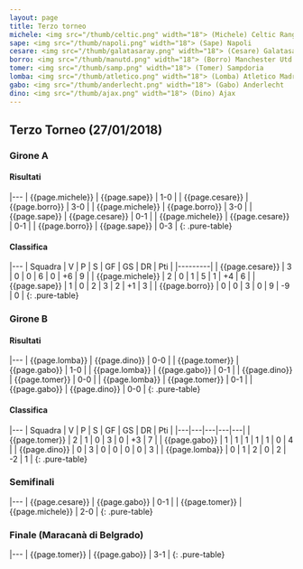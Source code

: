 ```yaml
---
layout: page
title: Terzo torneo
michele: <img src="/thumb/celtic.png" width="18"> (Michele) Celtic Rangers
sape: <img src="/thumb/napoli.png" width="18"> (Sape) Napoli
cesare: <img src="/thumb/galatasaray.png" width="18"> (Cesare) Galatasaray
borro: <img src="/thumb/manutd.png" width="18"> (Borro) Manchester Utd
tomer: <img src="/thumb/samp.png" width="18"> (Tomer) Sampdoria
lomba: <img src="/thumb/atletico.png" width="18"> (Lomba) Atletico Madrid
gabo: <img src="/thumb/anderlecht.png" width="18"> (Gabo) Anderlecht
dino: <img src="/thumb/ajax.png" width="18"> (Dino) Ajax
---
```


<link rel="stylesheet" href="https://unpkg.com/purecss@1.0.0/build/pure-min.css" integrity="sha384-nn4HPE8lTHyVtfCBi5yW9d20FjT8BJwUXyWZT9InLYax14RDjBj46LmSztkmNP9w" crossorigin="anonymous">

## Terzo Torneo (27/01/2018)

### Girone A

#### Risultati

|---
| {{page.michele}} | {{page.sape}}    | 1-0 |
| {{page.cesare}} | {{page.borro}}    | 3-0 |
| {{page.michele}} | {{page.borro}}   | 3-0 |
| {{page.sape}} | {{page.cesare}}    | 0-1 |
| {{page.michele}} | {{page.cesare}}    | 0-1 |
| {{page.borro}} | {{page.sape}}    | 0-3 |
{: .pure-table}

#### Classifica

|---
| Squadra | V | P | S | GF | GS | DR | Pti |
|---------|
| {{page.cesare}} | 3 | 0 | 0 | 6 | 0 | +6 | 9 |
| {{page.michele}} | 2 | 0 | 1 | 5 | 1 | +4 | 6 |
| {{page.sape}} | 1 | 0 | 2 | 3 | 2 | +1 | 3 |
| {{page.borro}} | 0 | 0 | 3 | 0 | 9 | -9 | 0 |
{: .pure-table}

### Girone B

#### Risultati

|---
| {{page.lomba}} | {{page.dino}}    | 0-0 |
| {{page.tomer}} | {{page.gabo}}    | 1-0 |
| {{page.lomba}} | {{page.gabo}}   | 0-1 |
| {{page.dino}} | {{page.tomer}}    | 0-0 |
| {{page.lomba}} | {{page.tomer}}    | 0-1 |
| {{page.gabo}} | {{page.dino}}    | 0-0 |
{: .pure-table}

#### Classifica

|---
| Squadra | V | P | S | GF | GS | DR | Pti |
|---|---|---|---|---|
| {{page.tomer}} | 2 | 1 | 0 | 3 | 0 | +3 | 7 |
| {{page.gabo}} | 1 | 1 | 1 | 1 | 1 | 0 | 4 |
| {{page.dino}} | 0 | 3 | 0 | 0 | 0 | 0 | 3 |
| {{page.lomba}} | 0 | 1 | 2 | 0 | 2 | -2 | 1 |
{: .pure-table}

### Semifinali

|---
| {{page.cesare}} | {{page.gabo}} | 0-1 |
| {{page.tomer}} | {{page.michele}} | 2-0 | 
{: .pure-table}

### Finale (Maracanà di Belgrado)

|---
| {{page.tomer}} | {{page.gabo}} | 3-1 |
{: .pure-table}

